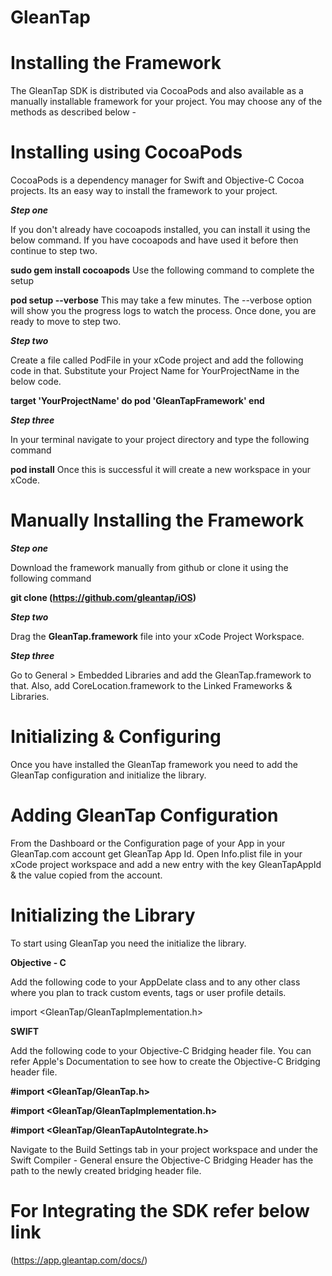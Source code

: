 # GleanTap

# Installing the Framework

The GleanTap SDK is distributed via CocoaPods and also available as a manually installable framework for your project. You may choose any of the methods as described below -


# Installing using CocoaPods
CocoaPods is a dependency manager for Swift and Objective-C Cocoa projects. Its an easy way to install the framework to your project.

 ***Step one***

If you don't already have cocoapods installed, you can install it using the below command. If you have cocoapods and have used it before then continue to step two.

**sudo gem install cocoapods**
Use the following command to complete the setup

**pod setup --verbose**
This may take a few minutes. The --verbose option will show you the progress logs to watch the process. Once done, you are ready to move to step two.


***Step two***

Create a file called PodFile in your xCode project and add the following code in that. Substitute your Project Name for YourProjectName in the below code.

**target 'YourProjectName' do
    pod 'GleanTapFramework'
end**

***Step three***

In your terminal navigate to your project directory and type the following command

**pod install**
Once this is successful it will create a new workspace in your xCode.


# Manually Installing the Framework

***Step one***

Download the framework manually from github or clone it using the following command

**git clone (https://github.com/gleantap/iOS)**

***Step two***

Drag the **GleanTap.framework** file into your xCode Project Workspace.


***Step three***

Go to General > Embedded Libraries and add the GleanTap.framework to that. Also, add CoreLocation.framework to the Linked Frameworks & Libraries.

# Initializing & Configuring 
Once you have installed the GleanTap framework you need to add the GleanTap configuration and initialize the library.


# Adding GleanTap Configuration
From the Dashboard or the Configuration page of your App in your GleanTap.com account get GleanTap App Id. Open Info.plist file in your xCode project workspace and add a new entry with the key GleanTapAppId & the value copied from the account.


# Initializing the Library
To start using GleanTap you need the initialize the library.

****Objective - C****

Add the following code to your AppDelate class and to any other class where you plan to track custom events, tags or user profile details.

import <GleanTap/GleanTapImplementation.h>

****SWIFT****

Add the following code to your Objective-C Bridging header file. You can refer Apple's Documentation to see how to create the Objective-C Bridging header file.

**#import <GleanTap/GleanTap.h>**

**#import <GleanTap/GleanTapImplementation.h>**

**#import <GleanTap/GleanTapAutoIntegrate.h>**

Navigate to the Build Settings tab in your project workspace and under the Swift Compiler - General ensure the Objective-C Bridging Header has the path to the newly created bridging header file.

# For Integrating the SDK refer below link

(https://app.gleantap.com/docs/)
